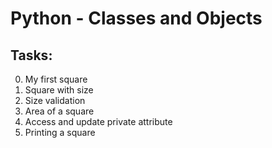 # Python - Classes and Objects

## Tasks:

0. My first square
1. Square with size
2. Size validation
3. Area of a square
4. Access and update private attribute
5. Printing a square
